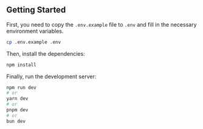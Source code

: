 ## Getting Started

First, you need to copy the `.env.example` file to `.env` and fill in the necessary environment variables.

```bash
cp .env.example .env
```

Then, install the dependencies:

```bash
npm install
```

Finally, run the development server:

```bash
npm run dev
# or
yarn dev
# or
pnpm dev
# or
bun dev
```
